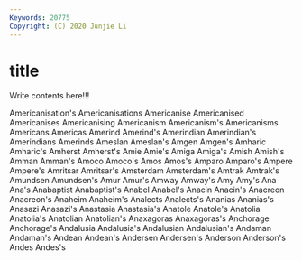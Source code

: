 ```yaml
---
Keywords: 20775
Copyright: (C) 2020 Junjie Li
---
```


# title

Write contents here!!!

Americanisation's 
Americanisations 
Americanise 
Americanised 
Americanises 
Americanising 
Americanism 
Americanism's
Americanisms 
Americans 
Americas 
Amerind 
Amerind's 
Amerindian 
Amerindian's 
Amerindians 
Amerinds 
Ameslan
Ameslan's 
Amgen 
Amgen's 
Amharic 
Amharic's 
Amherst 
Amherst's 
Amie 
Amie's 
Amiga
Amiga's 
Amish 
Amish's 
Amman 
Amman's 
Amoco 
Amoco's 
Amos 
Amos's 
Amparo
Amparo's 
Ampere 
Ampere's 
Amritsar 
Amritsar's 
Amsterdam 
Amsterdam's 
Amtrak 
Amtrak's 
Amundsen
Amundsen's 
Amur 
Amur's 
Amway 
Amway's 
Amy 
Amy's 
Ana 
Ana's 
Anabaptist
Anabaptist's 
Anabel 
Anabel's 
Anacin 
Anacin's 
Anacreon 
Anacreon's 
Anaheim 
Anaheim's 
Analects
Analects's 
Ananias 
Ananias's 
Anasazi 
Anasazi's 
Anastasia 
Anastasia's 
Anatole 
Anatole's 
Anatolia
Anatolia's 
Anatolian 
Anatolian's 
Anaxagoras 
Anaxagoras's 
Anchorage 
Anchorage's 
Andalusia 
Andalusia's 
Andalusian
Andalusian's 
Andaman 
Andaman's 
Andean 
Andean's 
Andersen 
Andersen's 
Anderson 
Anderson's 
Andes
Andes's 
